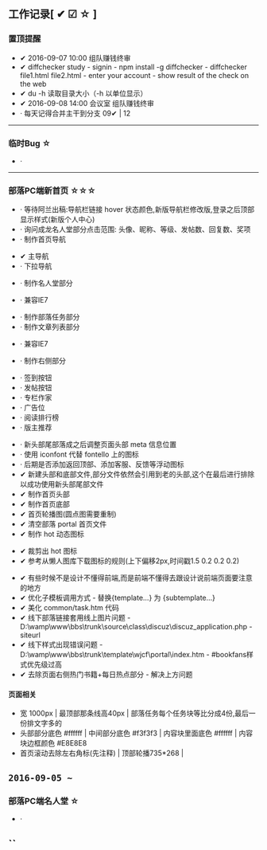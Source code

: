 ## 工作记录[ ✔ ☑ ☆ ]

### 置顶提醒

* ✔ 2016-09-07 10:00 组队赚钱终审
* ✔ diffchecker study - signin - npm install -g diffchecker - diffchecker file1.html file2.html - enter your account - show result of the check on the web
* ✔ du -h 读取目录大小（-h 以单位显示）
* ✔ 2016-09-08 14:00 会议室 组队赚钱终审
* · 每天记得合并主干到分支 09✔ | 12

---

### 临时Bug ☆

* ·

---

### 部落PC端新首页 ☆☆☆

+ · 等待阿兰出稿:导航栏链接 hover 状态颜色,新版导航栏修改版,登录之后顶部显示样式(新版个人中心)
+ · 询问成龙名人堂部分点击范围: 头像、昵称、等级、发帖数、回复数、奖项
+ · 制作首页导航
 - ✔ 主导航
 - · 下拉导航
+ · 制作名人堂部分
 - · 兼容IE7
+ · 制作部落任务部分
+ · 制作文章列表部分
 - · 兼容IE7
+ · 制作右侧部分
 - · 签到按钮
 - · 发帖按钮
 - · 专栏作家
 - · 广告位
 - · 阅读排行榜
 - · 版主推荐
+ · 新头部尾部落成之后调整页面头部 meta 信息位置
+ · 使用 iconfont 代替 fontello 上的图标
+ · 后期是否添加返回顶部、添加客服、反馈等浮动图标
+ ✔ 新建头部和底部文件,部分文件依然会引用到老的头部,这个在最后进行排除以成功使用新头部尾部文件
+ ✔ 制作首页头部
+ ✔ 制作首页底部
+ ✔ 首页轮播图(圆点图需要重制)
+ ✔ 清空部落 portal 首页文件
+ ✔ 制作 hot 动态图标
 - ✔ 裁剪出 hot 图标
 - ✔ 参考从懒人图库下载图标的规则(上下偏移2px,时间戳1.5 0.2 0.2 0.2)
+ ✔ 有些时候不是设计不懂得前端,而是前端不懂得去跟设计说前端页面要注意的地方
+ ✔ 优化子模板调用方式 - 替换{template...} 为 {subtemplate...}
+ ✔ 美化 common/task.htm 代码
+ ✔ 线下部落链接套用线上图片问题 - D:\wamp\www\bbs\trunk\source\class\discuz\discuz_application.php - siteurl
+ ✔ 线下样式出现错误问题 - D:\wamp\www\bbs\trunk\template\wjcf\portal\index.htm - #bookfans样式优先级过高
+ ✔ 去除页面右侧热门书籍+每日热点部分 - 解决上方问题

#### 页面相关
* 宽 1000px | 最顶部那条线高40px | 部落任务每个任务块等比分成4份,最后一份排文字多的
* 头部部分底色 #ffffff | 中间部分底色 #f3f3f3 | 内容块里面底色 #ffffff | 内容块边框颜色 #E8E8E8
* 首页滚动去除左右角标(先注释) | 顶部轮播735*268 |

`2016-09-05 ~`
---

### 部落PC端名人堂 ☆

* ·

``
---
